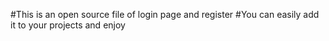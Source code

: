 #This is an open source file of login page and register
#You can easily add it to your projects and enjoy